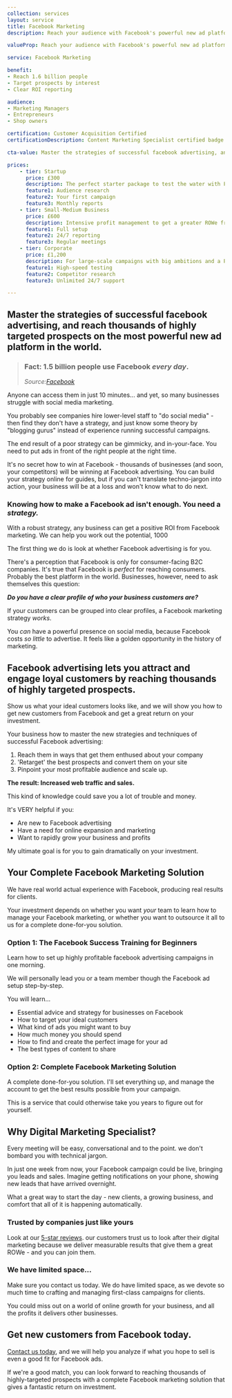 ```yaml
---
collection: services
layout: service
title: Facebook Marketing
description: Reach your audience with Facebook's powerful new ad platform. Get great value for money with marketing that consistently turns website vistiors into customers.

valueProp: Reach your audience with Facebook's powerful new ad platform. Get great value for money with marketing that consistently turns website vistiors into customers.

service: Facebook Marketing

benefit:
- Reach 1.6 billion people
- Target prospects by interest
- Clear ROI reporting

audience:
- Marketing Managers
- Entrepreneurs
- Shop owners

certification: Customer Acquisition Certified
certificationDescription: Content Marketing Specialist certified badge

cta-value: Master the strategies of successful facebook advertising, and reach thousands of highly targeted prospects on the most powerful new ad platform in the world.

prices:
    - tier: Startup
      price: £300
      description: The perfect starter package to test the water with Facebook advertising.
      feature1: Audience research
      feature2: Your first campaign
      feature3: Monthly reports
    - tier: Small-Medium Business
      price: £600
      description: Intensive profit management to get a greater ROWe from your  budget.
      feature1: Full setup
      feature2: 24/7 reporting
      feature3: Regular meetings
    - tier: Corporate
      price: £1,200
      description: For large-scale campaigns with big ambitions and a PPC budget to match.
      feature1: High-speed testing
      feature2: Competitor research
      feature3: Unlimited 24/7 support

---
```


## Master the strategies of successful facebook advertising, and reach thousands of highly targeted prospects on the most powerful new ad platform in the world.


> ### Fact: 1.5 billion people use Facebook *every day*.
> <p class="small text-muted"><em>Source:<a href="http://newsroom.fb.com/company-info/">Facebook</a></em></p>

Anyone can access them in just 10 minutes... and yet, so many businesses struggle with social media marketing.

You probably see companies hire lower-level staff to "do social media" - then find they don't have a strategy, and just know some theory by "blogging gurus" instead of experience running successful campaigns.

The end result of a poor strategy can be gimmicky, and in-your-face. You need to put ads in front of the right people at the right time.

It's no secret how to win at Facebook - thousands of businesses (and soon, your competitors) will be winning at Facebook advertising. You can build your strategy online for guides, but if you can't translate techno-jargon into action, your business will be at a loss and won't know what to do next.

### Knowing how to make a Facebook ad isn't enough. You need a *strategy.*

With a robust strategy, any business can get a positive ROI from Facebook marketing. We can help you work out the potential, 1000

The first thing we do is look at whether Facebook advertising is for you.

There's a perception that Facebook is only for consumer-facing B2C companies. It's true that Facebook is *perfect* for reaching consumers. Probably the best platform in the world. Businesses, however, need to ask themselves this question:

***Do you have a clear profile of who your business customers are?***

If your customers can be grouped into clear profiles, a Facebook marketing strategy *works*.

You *can* have a powerful presence on social media, because Facebook costs *so little* to advertise. It feels like a golden opportunity in the history of marketing.

## Facebook advertising lets you attract and engage loyal customers by reaching thousands of highly targeted prospects.

Show us what your ideal customers looks like, and we will show you how to get new customers from Facebook and get a great return on your investment.

Your business how to master the new strategies and techniques of successful Facebook advertising:

1. Reach them in ways that get them enthused about your company
2. 'Retarget' the best prospects and convert them on your site
3. Pinpoint your most profitable audience and scale up.

**The result: Increased web traffic and sales.**

This kind of knowledge could save you a lot of trouble and money.

It's VERY helpful if you:

- Are new to Facebook advertising
- Have a need for online expansion and marketing
- Want to rapidly grow your business and profits

My ultimate goal is for you to gain dramatically on your investment.

## Your Complete Facebook Marketing Solution

We have real world actual experience with Facebook, producing real results for clients.

Your investment depends on whether you want *your* team to learn how to manage your Facebook marketing, or whether you want to outsource it all to us for a complete done-for-you solution.

<!--

### Option 1: The Killer Facebook Ad Pack

Download our free ad templates to jumpstart your Facebook marketing experiements.

It contains all the basics on how to make a great advert for Facebook:

- Dozens of ad examples from many industries

-->

### Option 1: The Facebook Success Training for Beginners

Learn how to set up highly profitable facebook advertising campaigns in one morning.

We will personally lead you or a team member though the Facebook ad setup step-by-step.

You will learn...

- Essential advice and strategy for businesses on Facebook
- How to target your ideal customers
- What kind of ads you might want to buy
- How much money you should spend
- How to find and create the perfect image for your ad
- The best types of content to share

### Option 2: Complete Facebook Marketing Solution

A complete done-for-you solution. I'll set everything up, and manage the account to get the best results possible from your campaign.

This is a service that could otherwise take you years to figure out for yourself.

## Why Digital Marketing Specialist?

Every meeting will be easy, conversational and to the point. we don't bombard you with technical jargon.

In just one week from now, your Facebook campaign could be live, bringing you  leads and sales. Imagine getting notifications on your phone, showing new leads that have arrived overnight. 

What a great way to start the day - new clients, a growing business, and comfort that all of it is happening automatically.

### Trusted by companies just like yours

Look at our [5-star reviews](http://www.digitalmarketingspecialist.co.uk/reviews/ "Digital Marketing Specialist Reviews"). our customers trust us to look after their digital marketing because we deliver measurable results that give them a great ROWe - and you can join them.

### We have limited space...

Make sure you contact us today. We do have limited space, as we devote so much time to crafting and managing first-class campaigns for clients.

You could miss out on a world of online growth for your business, and all the profits it delivers other businesses.

<!--

## Testimonial

### How does Facebook advertising compare to Google Adwords?

If you're familiar with Google Adwords, this comparison will get you up to speed.

#### Google Adwords is great when...

Your customers are looking for something specific in that moment. They jump onto Google to find a solution, and you can put your offer in front of them at the perfect time.

If this is better for you, we also offer a Google Adwords Setup service.

#### Facebook Advertising is great when...

You have a defined audience, but they don't necesarily know they need your service yet. Facebook is far better at putting your offer in front of the *right kind of people*. It's also far cheaper per click than Google Adwords.

## Example Facebook Ads

## Definitons with detailed screenshots

## Frequently Asked Questions

### Can every business benefit from advertising on Facebook?

-->

## Get new customers from Facebook today.

[Contact us today](http://www.digitalmarketingspecialist.co.uk/contact/ "Contact Digital Marketing Specialist"), and we will help you analyze if what you hope to sell is even a good fit for Facebook ads.

If we're a good match, you can look forward to reaching thousands of highly-targeted prospects with a complete Facebook marketing solution that gives a fantastic return on investment.